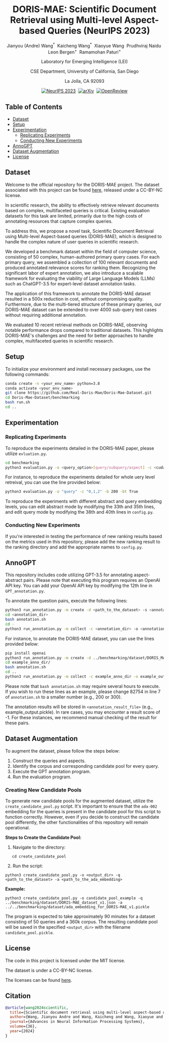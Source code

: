 
<div align="center">
<h1>DORIS-MAE: Scientific Document Retrieval using Multi-level Aspect-based Queries (NeurIPS 2023)</h1>

Jianyou (Andre) Wang<sup>\*</sup>&nbsp; Kaicheng Wang<sup>\*</sup>&nbsp; Xiaoyue Wang&nbsp; Prudhviraj Naidu&nbsp; Leon Bergen<sup>+</sup>&nbsp; Ramamohan Paturi<sup>+</sup>

Laboratory for Emerging Intelligence (LEI)

CSE Department, University of California, San Diego

La Jolla, CA 92093

[![NeurIPS 2023](https://img.shields.io/badge/NeurIPS-2023-purple.svg)](https://proceedings.neurips.cc/paper_files/paper/2023/hash/78f9c04bdcb06f1ada3902912d8b64ba-Abstract-Datasets_and_Benchmarks.html)&nbsp; [![arXiv](https://img.shields.io/badge/arXiv-2310.04678-<COLOR>.svg)](https://arxiv.org/abs/2310.04678)&nbsp; [![OpenReview](https://img.shields.io/badge/OpenReview-Reviews-blue.svg)](https://openreview.net/forum?id=XjaWEAyToL&referrer=%5BAuthor%20Console%5D(%2Fgroup%3Fid%3DNeurIPS.cc%2F2023%2FTrack%2FDatasets_and_Benchmarks%2FAuthors%23your-submissions))



</div>

## Table of Contents
* [Dataset](#dataset)
* [Setup](#setup)
* [Experimentation](#experimentation)
  * [Replicating Experiments](#replicating-experiments)
  * [Conducting New Experiments](#conducting-new-experiments)
* [AnnoGPT](#annogpt)
* [Dataset Augmentation](#dataset-augmentation)
* [License](#license)


## Dataset

Welcome to the official repository for the DORIS-MAE project. The dataset associated with this project can be found [here](https://doi.org/10.5281/zenodo.8299749), released under a CC-BY-NC license.

In scientific research, the ability to effectively retrieve relevant documents based on complex, multifaceted queries is critical. Existing evaluation datasets for this task are limited, primarily due to the high costs of annotating resources that capture complex queries.

To address this, we propose a novel task, Scientific Document Retrieval using Multi-level Aspect-based queries (DORIS-MAE), which is designed to handle the complex nature of user queries in scientific research.

We developed a benchmark dataset within the field of computer science, consisting of 50 complex, human-authored primary query cases. For each primary query, we assembled a collection of 100 relevant documents and produced annotated relevance scores for ranking them. Recognizing the significant labor of expert annotation, we also introduce a scalable framework for evaluating the viability of Large Language Models (LLMs) such as ChatGPT-3.5 for expert-level dataset annotation tasks.

The application of this framework to annotate the DORIS-MAE dataset resulted in a 500x reduction in cost, without compromising quality. Furthermore, due to the multi-tiered structure of these primary queries, our DORIS-MAE dataset can be extended to over 4000 sub-query test cases without requiring additional annotation.

We evaluated 10 recent retrieval methods on DORIS-MAE, observing notable performance drops compared to traditional datasets. This highlights DORIS-MAE's challenges and the need for better approaches to handle complex, multifaceted queries in scientific research.

## Setup

To initialize your environment and install necessary packages, use the following commands:

```bash
conda create -n <your_env_name> python=3.8
conda activate <your_env_name>
git clone https://github.com/Real-Doris-Mae/Doris-Mae-Dataset.git
cd Doris-Mae-Dataset/benchmarking
bash run.sh
cd ..
```

## Experimentation

### Replicating Experiments

To reproduce the experiments detailed in the DORIS-MAE paper, please utilize `evluation.py`.
```bash
cd benchmarking
python3 evaluation.py -o <query_option>[query/subquery/aspect] -c <cuda_option> -b <batch_size> -bt <bootstrap_option>
```
For instance, to reproduce the experiments detailed for whole uery level retreival, you can use the line provided below:
```bash
python3 evaluation.py -o "query" -c "0,1,2" -b 200 -bt True
```
To reproduce the experiments with different abstract and query embedding levels, you can edit abstract mode by modifying the 33th and 35th lines, and edit query mode by modifying the 38th and 40th lines in `config.py`.

### Conducting New Experiments

If you're interested in testing the performance of new ranking results based on the metrics used in this repository, please add the new ranking result to the ranking directory and add the appropriate names to `config.py`.

## AnnoGPT

This repository includes code utilizing GPT-3.5 for annotating aspect-abstract pairs. Please note that executing this program requires an OpenAI API key. You can add your OpenAI API key by modifying the 12th line in `GPT_annotation.py`.

To annotate the question pairs, execute the following lines:

```bash
python3 run_annotation.py -m create -d <path_to_the_dataset> -s <annotation_dir> -t 100
cd <annotation_dir>
bash annotation.sh
cd -
python3 run_annotation.py -m collect -c <annotation_dir> -o <annotation_result_file>
```

For instance, to annotate the DORIS-MAE dataset, you can use the lines provided below:

```bash
pip install openai
python3 run_annotation.py -m create -d ../benchmarking/dataset/DORIS_MAE_dataset_v0.json -s example_anno_dir -t 100
cd example_anno_dir/
bash annotation.sh
cd ..
python3 run_annotation.py -m collect -c example_anno_dir -o example_output.pickle
```

Please note that `bash annotation.sh` may require several hours to execute. If you wish to run these lines as an example, please change 82754 in line 7 of `annotation.sh` to a smaller number (e.g., 200 or 300).

The annotation results will be stored in `<annotation_result_file>` (e.g., example_output.pickle). In rare cases, you may encounter a result score of -1. For these instances, we recommend manual checking of the result for these pairs.

## Dataset Augmentation

To augment the dataset, please follow the steps below:

1. Construct the queries and aspects.
2. Identify the corpus and corresponding candidate pool for every query.
3. Execute the GPT annotation program.
4. Run the evaluation program.


### Creating New Candidate Pools

To generate new candidate pools for the augmented dataset, utilize the `create_candidate_pool.py` script. It's important to ensure that the `ada-002` embedding for the queries is present in the candidate pool for this script to function correctly. However, even if you decide to construct the candidate pool differently, the other functionalities of this repository will remain operational.

**Steps to Create the Candidate Pool:**

1. Navigate to the directory:
```
   cd create_candidate_pool
```

2. Run the script:
```
python3 create_candidate_pool.py -o <output_dir> -q <path_to_the_dataset> -a <path_to_the_ada_embedding>
```

**Example:**
```
python3 create_candidate_pool.py -o candidate_pool_example -q ../benchmarking/dataset/DORIS-MAE_dataset_v1.json -a ../../benchmarking/dataset/ada_embedding_for_DORIS-MAE_v1.pickle
```

The program is expected to take approximately 90 minutes for a dataset consisting of 50 queries and a 360k corpus. The resulting candidate pool will be saved in the specified `<output_dir>` with the filename `candidate_pool.pickle`.



## License

The code in this project is licensed under the MIT license.

The dataset is under a CC-BY-NC license.

The licenses can be found [here](https://github.com/Real-Doris-Mae/Doris-Mae-Dataset/blob/main/LICENSE.md).

## Citation
```bibtex
@article{wang2024scientific,
  title={Scientific document retrieval using multi-level aspect-based queries},
  author={Wang, Jianyou Andre and Wang, Kaicheng and Wang, Xiaoyue and Naidu, Prudhviraj and Bergen, Leon and Paturi, Ramamohan},
  journal={Advances in Neural Information Processing Systems},
  volume={36},
  year={2024}
}
```
